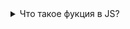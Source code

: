 <details>
<summary>
Что такое фукция в JS?
</summary>

## Функция JS — это блок кода, предназначенный для выполнения определенной задачи.
## Функция JS выполняется, когда что-то ее вызывает.
![images (2)](https://github.com/user-attachments/assets/5c074f01-60b1-4ac4-9b79-fb82b0cdea16)

</details>
